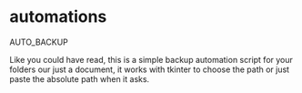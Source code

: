 # automations
AUTO_BACKUP

Like you could have read, this is a simple backup automation script for your folders our just a document, 
it works with tkinter to choose the path or just paste the absolute path when it asks.
